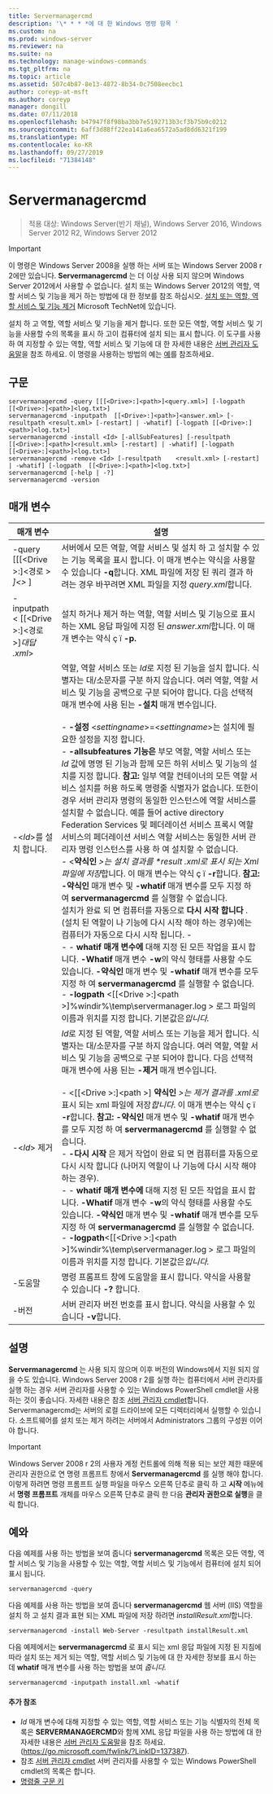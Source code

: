 ```yaml
---
title: Servermanagercmd
description: '\* * * *에 대 한 Windows 명령 항목 '
ms.custom: na
ms.prod: windows-server
ms.reviewer: na
ms.suite: na
ms.technology: manage-windows-commands
ms.tgt_pltfrm: na
ms.topic: article
ms.assetid: 507c4b87-8e13-4872-8b34-0c7508eecbc1
author: coreyp-at-msft
ms.author: coreyp
manager: dongill
ms.date: 07/11/2018
ms.openlocfilehash: b47947f8f98ba3bb7e5192713b3cf3b75b9c0212
ms.sourcegitcommit: 6aff3d88ff22ea141a6ea6572a5ad8dd6321f199
ms.translationtype: MT
ms.contentlocale: ko-KR
ms.lasthandoff: 09/27/2019
ms.locfileid: "71384148"
---
```

# <a name="servermanagercmd"></a>Servermanagercmd

>적용 대상: Windows Server(반기 채널), Windows Server 2016, Windows Server 2012 R2, Windows Server 2012

> [!IMPORTANT]
> 이 명령은 Windows Server 2008을 실행 하는 서버 또는 Windows Server 2008 r 2에만 있습니다. **Servermanagercmd** 는 더 이상 사용 되지 않으며 Windows Server 2012에서 사용할 수 없습니다. 설치 또는 Windows Server 2012의 역할, 역할 서비스 및 기능을 제거 하는 방법에 대 한 정보를 참조 하십시오. [설치 또는 역할, 역할 서비스 및 기능 제거](https://go.microsoft.com/fwlink/?LinkID=239563) Microsoft TechNet에 있습니다.

설치 하 고 역할, 역할 서비스 및 기능을 제거 합니다. 또한 모든 역할, 역할 서비스 및 기능을 사용할 수의 목록을 표시 하 고이 컴퓨터에 설치 되는 표시 합니다. 이 도구를 사용 하 여 지정할 수 있는 역할, 역할 서비스 및 기능에 대 한 자세한 내용은 [서버 관리자 도움말](https://go.microsoft.com/fwlink/?LinkID=137387)을 참조 하세요. 이 명령을 사용하는 방법의 예는 [예](#BKMK_examples)를 참조하세요.

## <a name="syntax"></a>구문
```
servermanagercmd -query [[[<Drive>:]<path>]<query.xml>] [-logpath   [[<Drive>:]<path>]<log.txt>]
servermanagercmd -inputpath  [[<Drive>:]<path>]<answer.xml> [-resultpath <result.xml> [-restart] | -whatif] [-logpath [[<Drive>:]<path>]<log.txt>]
servermanagercmd -install <Id> [-allSubFeatures] [-resultpath   [[<Drive>:]<path>]<result.xml> [-restart] | -whatif] [-logpath   [[<Drive>:]<path>]<log.txt>]
servermanagercmd -remove <Id> [-resultpath    <result.xml> [-restart] | -whatif] [-logpath  [[<Drive>:]<path>]<log.txt>]
servermanagercmd [-help | -?]
servermanagercmd -version
```

## <a name="parameters"></a>매개 변수

|                   매개 변수                    |                                                                                                                                                                                                                                                                                                                                                                                                                                                                                                                                                                                                                                                                                                                                                                                                                                                                                                                                                                설명                                                                                                                                                                                                                                                                                                                                                                                                                                                                                                                                                                                                                                                                                                                                                                                                                                                                                                                                                                 |
|------------------------------------------------|--------------------------------------------------------------------------------------------------------------------------------------------------------------------------------------------------------------------------------------------------------------------------------------------------------------------------------------------------------------------------------------------------------------------------------------------------------------------------------------------------------------------------------------------------------------------------------------------------------------------------------------------------------------------------------------------------------------------------------------------------------------------------------------------------------------------------------------------------------------------------------------------------------------------------------------------------------------------------------------------------------------------------------------------------------------------------------------------------------------------------------------------------------------------------------------------------------------------------------------------------------------------------------------------------------------------------------------------------------------------------------------------------------------------------------------------------------------------------------------------------------------------------------------------------------------------------------------------------------------------------------------------------------------------------------------------------------------------------------------------------------------------------------------------------------------------------------------------------------------------------------------------------------------------------------------------|
|  -query [[[\<Drive >:]\<경로 > *]\<>* ]   |                                                                                                                                                                                                                                                                                                                                                                                                                                                                                                                                                                                                                                                                                                                                                                                                                                서버에서 모든 역할, 역할 서비스 및 설치 하 고 설치할 수 있는 기능 목록을 표시 합니다. 이 매개 변수는 약식을 사용할 수 있습니다 **-q**합니다. XML 파일에 저장 된 쿼리 결과 하려는 경우 바꾸려면 XML 파일을 지정 *query.xml*합니다.                                                                                                                                                                                                                                                                                                                                                                                                                                                                                                                                                                                                                                                                                                                                                                                                                                |
| -inputpath < [[\<Drive >:]\<경로 >]*대답 .xml*> |                                                                                                                                                                                                                                                                                                                                                                                                                                                                                                                                                                                                                                                                                                                                                                                                                                                                             설치 하거나 제거 하는 역할, 역할 서비스 및 기능으로 표시 하는 XML 응답 파일에 지정 된 *answer.xml*합니다. 이 매개 변수는 약식 ç ï **-p.**                                                                                                                                                                                                                                                                                                                                                                                                                                                                                                                                                                                                                                                                                                                                                                                                                                                                             |
|                -\<*Id*>를 설치 합니다.                | 역할, 역할 서비스 또는 *Id*로 지정 된 기능을 설치 합니다. 식별자는 대/소문자를 구분 하지 않습니다. 여러 역할, 역할 서비스 및 기능을 공백으로 구분 되어야 합니다. 다음 선택적 매개 변수에 사용 된는 **-설치** 매개 변수입니다.<br /><br />-    **-설정** \<*settingname*>=\<*settingname*>는 설치에 필요한 설정을 지정 합니다.<br />-    **-allsubfeatures 기능은** 부모 역할, 역할 서비스 또는 *Id* 값에 명명 된 기능과 함께 모든 하위 서비스 및 기능의 설치를 지정 합니다. **참고:**     일부 역할 컨테이너의 모든 역할 서비스 설치를 허용 하도록 명령줄 식별자가 없습니다. 또한이 경우 서버 관리자 명령의 동일한 인스턴스에 역할 서비스를 설치할 수 없습니다. 예를 들어 active directory Federation Services 및 페더레이션 서비스 프록시 역할 서비스의 페더레이션 서비스 역할 서비스는 동일한 서버 관리자 명령 인스턴스를 사용 하 여 설치할 수 없습니다.<br />-   \<**약식인** *>는 설치 결과를 \*result .xml로 표시 되는 Xml 파일에 저장*합니다. 이 매개 변수는 약식 ç ï **-r**합니다. **참고:**     **-약식인** 매개 변수 및 **-whatif** 매개 변수를 모두 지정 하 여 **servermanagercmd** 를 실행할 수 없습니다.<br />설치가 완료 되 면 컴퓨터를 자동으로 **다시 시작 합니다** . (설치 된 역할이 나 기능에 다시 시작 해야 하는 경우)에는 컴퓨터가 자동으로 다시 시작 됩니다. -   <br />-   - **whatif** **매개 변수에** 대해 지정 된 모든 작업을 표시 합니다. **-Whatif** 매개 변수 **-w**의 약식 형태를 사용할 수도 있습니다. **-약식인** 매개 변수 및 **-whatif** 매개 변수를 모두 지정 하 여 **servermanagercmd** 를 실행할 수 없습니다.<br />-    **-logpath** \<[[\<Drive >:]\<path >]%windir%\temp\servermanager.log > 로그 파일의 이름과 위치를 지정 합니다. 기본값은*입니다.* |
|                -\<*Id*> 제거                 |                                                                                                                                                                                                                                                                                                                                                                     *Id*로 지정 된 역할, 역할 서비스 또는 기능을 제거 합니다. 식별자는 대/소문자를 구분 하지 않습니다. 여러 역할, 역할 서비스 및 기능을 공백으로 구분 되어야 합니다. 다음 선택적 매개 변수에 사용 된는 **-제거** 매개 변수입니다.<br /><br />-   \<[[\<Drive >:]\<path >] **약식인** *>는 제거 결과를 .xml로*표시 되는 xml 파일에 저장*합니다*. 이 매개 변수는 약식 ç ï **-r**합니다. **참고:**     **-약식인** 매개 변수 및 **-whatif** 매개 변수를 모두 지정 하 여 **servermanagercmd** 를 실행할 수 없습니다.<br />-    **-다시 시작** 은 제거 작업이 완료 되 면 컴퓨터를 자동으로 다시 시작 합니다 (나머지 역할이 나 기능에 다시 시작 해야 하는 경우).<br />-   - **whatif** **매개 변수에** 대해 지정 된 모든 작업을 표시 합니다. **-Whatif** 매개 변수 **-w**의 약식 형태를 사용할 수도 있습니다. **-약식인** 매개 변수 및 **-whatif** 매개 변수를 모두 지정 하 여 **servermanagercmd** 를 실행할 수 없습니다.<br />-    **-logpath**\<[[\<Drive >:]\<path >]%windir%\temp\servermanager.log > 로그 파일의 이름과 위치를 지정 합니다. 기본값은*입니다.*                                                                                                                                                                                                                                                                                                                                                                      |
|                     -도움말                      |                                                                                                                                                                                                                                                                                                                                                                                                                                                                                                                                                                                                                                                                                                                                                                                                                                                                                                                            명령 프롬프트 창에 도움말을 표시 합니다. 약식을 사용할 수 있습니다 **-?** 합니다.                                                                                                                                                                                                                                                                                                                                                                                                                                                                                                                                                                                                                                                                                                                                                                                                                                                                                                                            |
|                    -버전                    |                                                                                                                                                                                                                                                                                                                                                                                                                                                                                                                                                                                                                                                                                                                                                                                                                                                                                                                            서버 관리자 버전 번호를 표시 합니다. 약식을 사용할 수 있습니다 **-v**합니다.                                                                                                                                                                                                                                                                                                                                                                                                                                                                                                                                                                                                                                                                                                                                                                                                                                                                                                                            |

## <a name="remarks"></a>설명
**Servermanagercmd** 는 사용 되지 않으며 이후 버전의 Windows에서 지원 되지 않을 수도 있습니다. Windows Server 2008 r 2를 실행 하는 컴퓨터에서 서버 관리자를 실행 하는 경우 서버 관리자를 사용할 수 있는 Windows PowerShell cmdlet을 사용 하는 것이 좋습니다. 자세한 내용은 참조 [서버 관리자 cmdlet](https://go.microsoft.com/fwlink/?LinkID=137653)합니다.
Servermanagercmd는 서버의 로컬 드라이브에 모든 디렉터리에서 실행할 수 있습니다. 소프트웨어를 설치 또는 제거 하려는 서버에서 Administrators 그룹의 구성원 이어야 합니다.

> [!IMPORTANT]
> Windows Server 2008 r 2의 사용자 계정 컨트롤에 의해 적용 되는 보안 제한 때문에 관리자 권한으로 연 명령 프롬프트 창에서 **Servermanagercmd** 를 실행 해야 합니다. 이렇게 하려면 명령 프롬프트 실행 파일을 마우스 오른쪽 단추로 클릭 하 고 **시작** 메뉴에서 **명령 프롬프트** 개체를 마우스 오른쪽 단추로 클릭 한 다음 **관리자 권한으로 실행**을 클릭 합니다.

## <a name="BKMK_examples"></a>예와
다음 예제를 사용 하는 방법을 보여 줍니다 **servermanagercmd** 목록은 모든 역할, 역할 서비스 및 기능을 사용할 수 있는 역할, 역할 서비스 및 기능에서 컴퓨터에 설치 되어 표시 됩니다.
```
servermanagercmd -query
```
다음 예제를 사용 하는 방법을 보여 줍니다 **servermanagercmd** 웹 서버 (IIS) 역할을 설치 하 고 설치 결과 표현 되는 XML 파일에 저장 하려면 *installResult.xml*합니다.
```
servermanagercmd -install Web-Server -resultpath installResult.xml
```
다음 예제에서는 **servermanagercmd** 로 표시 되는 xml 응답 파일에 지정 된 지침에 따라 설치 또는 제거 되는 역할, 역할 서비스 및 기능에 대 한 자세한 정보를 표시 하는 데 **whatif** 매개 변수를 사용 하는 방법을 보여 *줍니다.*
```
servermanagercmd -inputpath install.xml -whatif
```

#### <a name="additional-references"></a>추가 참조
-   *Id* 매개 변수에 대해 지정할 수 있는 역할, 역할 서비스 또는 기능 식별자의 전체 목록은 **SERVERMANAGERCMD**와 함께 XML 응답 파일을 사용 하는 방법에 대 한 자세한 내용은 [서버 관리자 도움말](https://go.microsoft.com/fwlink/?LinkID=137387)을 참조 하세요. (https://go.microsoft.com/fwlink/?LinkID=137387).
-   참조 [서버 관리자 cmdlet](https://go.microsoft.com/fwlink/?LinkID=137653) 서버 관리자를 사용할 수 있는 Windows PowerShell cmdlet의 목록은 합니다.
-   [명령줄 구문 키](command-line-syntax-key.md)
